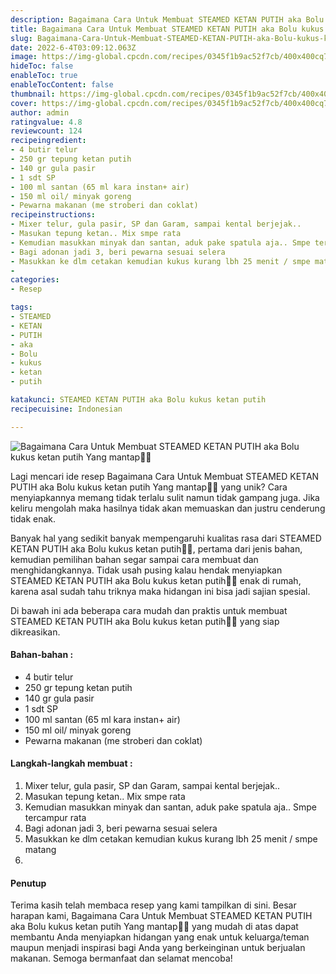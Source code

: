 ```yaml
---
description: Bagaimana Cara Untuk Membuat STEAMED KETAN PUTIH aka Bolu kukus ketan putih Yang mantap"
title: Bagaimana Cara Untuk Membuat STEAMED KETAN PUTIH aka Bolu kukus ketan putih Yang mantap
slug: Bagaimana-Cara-Untuk-Membuat-STEAMED-KETAN-PUTIH-aka-Bolu-kukus-ketan-putih-Yang-mantap
date: 2022-6-4T03:09:12.063Z
image: https://img-global.cpcdn.com/recipes/0345f1b9ac52f7cb/400x400cq70/photo.jpg
hideToc: false
enableToc: true
enableTocContent: false
thumbnail: https://img-global.cpcdn.com/recipes/0345f1b9ac52f7cb/400x400cq70/photo.jpg
cover: https://img-global.cpcdn.com/recipes/0345f1b9ac52f7cb/400x400cq70/photo.jpg
author: admin
ratingvalue: 4.8
reviewcount: 124
recipeingredient:
- 4 butir telur
- 250 gr tepung ketan putih
- 140 gr gula pasir
- 1 sdt SP
- 100 ml santan (65 ml kara instan+ air)
- 150 ml oil/ minyak goreng
- Pewarna makanan (me stroberi dan coklat)
recipeinstructions:
- Mixer telur, gula pasir, SP dan Garam, sampai kental berjejak..
- Masukan tepung ketan.. Mix smpe rata
- Kemudian masukkan minyak dan santan, aduk pake spatula aja.. Smpe tercampur rata
- Bagi adonan jadi 3, beri pewarna sesuai selera
- Masukkan ke dlm cetakan kemudian kukus kurang lbh 25 menit / smpe matang
- 
categories:
- Resep

tags:
- STEAMED
- KETAN
- PUTIH
- aka
- Bolu
- kukus
- ketan
- putih

katakunci: STEAMED KETAN PUTIH aka Bolu kukus ketan putih
recipecuisine: Indonesian

---
```


![Bagaimana Cara Untuk Membuat STEAMED KETAN PUTIH aka Bolu kukus ketan putih Yang mantap👩‍🍳](https://img-global.cpcdn.com/recipes/0345f1b9ac52f7cb/400x400cq70/photo.jpg)

Lagi mencari ide resep Bagaimana Cara Untuk Membuat STEAMED KETAN PUTIH aka Bolu kukus ketan putih Yang mantap👩‍🍳 yang unik? Cara menyiapkannya memang tidak terlalu sulit namun tidak gampang juga. Jika keliru mengolah maka hasilnya tidak akan memuaskan dan justru cenderung tidak enak.

Banyak hal yang sedikit banyak mempengaruhi kualitas rasa dari STEAMED KETAN PUTIH aka Bolu kukus ketan putih👩‍🍳, pertama dari jenis bahan, kemudian pemilihan bahan segar sampai cara membuat dan menghidangkannya. Tidak usah pusing kalau hendak menyiapkan STEAMED KETAN PUTIH aka Bolu kukus ketan putih👩‍🍳 enak di rumah, karena asal sudah tahu triknya maka hidangan ini bisa jadi sajian spesial.

Di bawah ini ada beberapa cara mudah dan praktis untuk membuat STEAMED KETAN PUTIH aka Bolu kukus ketan putih👩‍🍳 yang siap dikreasikan.

<!--inarticleads1-->

#### Bahan-bahan :

- 4 butir telur
- 250 gr tepung ketan putih
- 140 gr gula pasir
- 1 sdt SP
- 100 ml santan (65 ml kara instan+ air)
- 150 ml oil/ minyak goreng
- Pewarna makanan (me stroberi dan coklat)

<!--inarticleads2-->

#### Langkah-langkah membuat :

1. Mixer telur, gula pasir, SP dan Garam, sampai kental berjejak..
1. Masukan tepung ketan.. Mix smpe rata
1. Kemudian masukkan minyak dan santan, aduk pake spatula aja.. Smpe tercampur rata
1. Bagi adonan jadi 3, beri pewarna sesuai selera
1. Masukkan ke dlm cetakan kemudian kukus kurang lbh 25 menit / smpe matang
1. 

#### Penutup

Terima kasih telah membaca resep yang kami tampilkan di sini. Besar harapan kami, Bagaimana Cara Untuk Membuat STEAMED KETAN PUTIH aka Bolu kukus ketan putih Yang mantap👩‍🍳 yang mudah di atas dapat membantu Anda menyiapkan hidangan yang enak untuk keluarga/teman maupun menjadi inspirasi bagi Anda yang berkeinginan untuk berjualan makanan. Semoga bermanfaat dan selamat mencoba!
